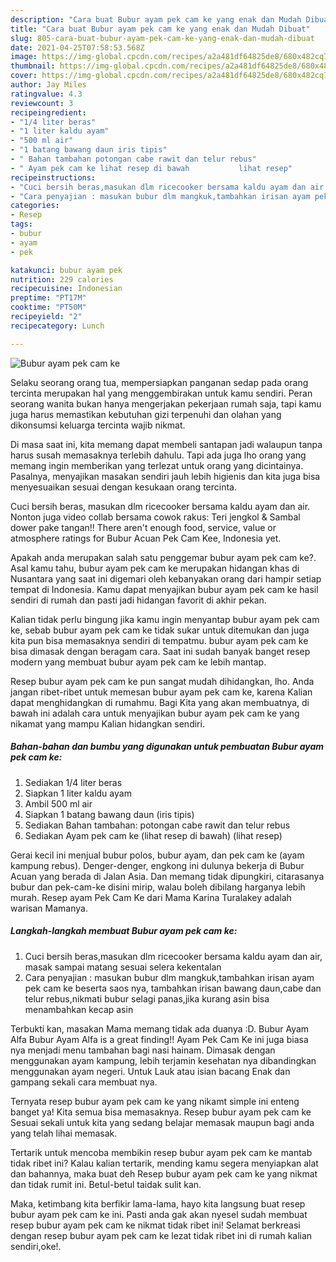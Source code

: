 ```yaml
---
description: "Cara buat Bubur ayam pek cam ke yang enak dan Mudah Dibuat"
title: "Cara buat Bubur ayam pek cam ke yang enak dan Mudah Dibuat"
slug: 805-cara-buat-bubur-ayam-pek-cam-ke-yang-enak-dan-mudah-dibuat
date: 2021-04-25T07:58:53.568Z
image: https://img-global.cpcdn.com/recipes/a2a481df64825de8/680x482cq70/bubur-ayam-pek-cam-ke-foto-resep-utama.jpg
thumbnail: https://img-global.cpcdn.com/recipes/a2a481df64825de8/680x482cq70/bubur-ayam-pek-cam-ke-foto-resep-utama.jpg
cover: https://img-global.cpcdn.com/recipes/a2a481df64825de8/680x482cq70/bubur-ayam-pek-cam-ke-foto-resep-utama.jpg
author: Jay Miles
ratingvalue: 4.3
reviewcount: 3
recipeingredient:
- "1/4 liter beras"
- "1 liter kaldu ayam"
- "500 ml air"
- "1 batang bawang daun iris tipis"
- " Bahan tambahan potongan cabe rawit dan telur rebus"
- " Ayam pek cam ke lihat resep di bawah           lihat resep"
recipeinstructions:
- "Cuci bersih beras,masukan dlm ricecooker bersama kaldu ayam dan air, masak sampai matang sesuai selera kekentalan"
- "Cara penyajian : masukan bubur dlm mangkuk,tambahkan irisan ayam pek cam ke beserta saos nya, tambahkan irisan bawang daun,cabe dan telur rebus,nikmati bubur selagi panas,jika kurang asin bisa menambahkan kecap asin"
categories:
- Resep
tags:
- bubur
- ayam
- pek

katakunci: bubur ayam pek 
nutrition: 229 calories
recipecuisine: Indonesian
preptime: "PT17M"
cooktime: "PT50M"
recipeyield: "2"
recipecategory: Lunch

---
```



![Bubur ayam pek cam ke](https://img-global.cpcdn.com/recipes/a2a481df64825de8/680x482cq70/bubur-ayam-pek-cam-ke-foto-resep-utama.jpg)

Selaku seorang orang tua, mempersiapkan panganan sedap pada orang tercinta merupakan hal yang menggembirakan untuk kamu sendiri. Peran seorang  wanita bukan hanya mengerjakan pekerjaan rumah saja, tapi kamu juga harus memastikan kebutuhan gizi terpenuhi dan olahan yang dikonsumsi keluarga tercinta wajib nikmat.

Di masa  saat ini, kita memang dapat membeli santapan jadi walaupun tanpa harus susah memasaknya terlebih dahulu. Tapi ada juga lho orang yang memang ingin memberikan yang terlezat untuk orang yang dicintainya. Pasalnya, menyajikan masakan sendiri jauh lebih higienis dan kita juga bisa menyesuaikan sesuai dengan kesukaan orang tercinta. 

Cuci bersih beras, masukan dlm ricecooker bersama kaldu ayam dan air. Nonton juga video collab bersama cowok rakus: Teri jengkol &amp; Sambal dower pake tangan!! There aren&#39;t enough food, service, value or atmosphere ratings for Bubur Acuan Pek Cam Kee, Indonesia yet.

Apakah anda merupakan salah satu penggemar bubur ayam pek cam ke?. Asal kamu tahu, bubur ayam pek cam ke merupakan hidangan khas di Nusantara yang saat ini digemari oleh kebanyakan orang dari hampir setiap tempat di Indonesia. Kamu dapat menyajikan bubur ayam pek cam ke hasil sendiri di rumah dan pasti jadi hidangan favorit di akhir pekan.

Kalian tidak perlu bingung jika kamu ingin menyantap bubur ayam pek cam ke, sebab bubur ayam pek cam ke tidak sukar untuk ditemukan dan juga kita pun bisa memasaknya sendiri di tempatmu. bubur ayam pek cam ke bisa dimasak dengan beragam cara. Saat ini sudah banyak banget resep modern yang membuat bubur ayam pek cam ke lebih mantap.

Resep bubur ayam pek cam ke pun sangat mudah dihidangkan, lho. Anda jangan ribet-ribet untuk memesan bubur ayam pek cam ke, karena Kalian dapat menghidangkan di rumahmu. Bagi Kita yang akan membuatnya, di bawah ini adalah cara untuk menyajikan bubur ayam pek cam ke yang nikamat yang mampu Kalian hidangkan sendiri.

<!--inarticleads1-->

##### Bahan-bahan dan bumbu yang digunakan untuk pembuatan Bubur ayam pek cam ke:

1. Sediakan 1/4 liter beras
1. Siapkan 1 liter kaldu ayam
1. Ambil 500 ml air
1. Siapkan 1 batang bawang daun (iris tipis)
1. Sediakan  Bahan tambahan: potongan cabe rawit dan telur rebus
1. Sediakan  Ayam pek cam ke (lihat resep di bawah)           (lihat resep)


Gerai kecil ini menjual bubur polos, bubur ayam, dan pek cam ke (ayam kampung rebus). Denger-denger, engkong ini dulunya bekerja di Bubur Acuan yang berada di Jalan Asia. Dan memang tidak dipungkiri, citarasanya bubur dan pek-cam-ke disini mirip, walau boleh dibilang harganya lebih murah. Resep ayam Pek Cam Ke dari Mama Karina Turalakey adalah warisan Mamanya. 

<!--inarticleads2-->

##### Langkah-langkah membuat Bubur ayam pek cam ke:

1. Cuci bersih beras,masukan dlm ricecooker bersama kaldu ayam dan air, masak sampai matang sesuai selera kekentalan
1. Cara penyajian : masukan bubur dlm mangkuk,tambahkan irisan ayam pek cam ke beserta saos nya, tambahkan irisan bawang daun,cabe dan telur rebus,nikmati bubur selagi panas,jika kurang asin bisa menambahkan kecap asin


Terbukti kan, masakan Mama memang tidak ada duanya :D. Bubur Ayam Alfa Bubur Ayam Alfa is a great finding!! Ayam Pek Cam Ke ini juga biasa nya menjadi menu tambahan bagi nasi hainam. Dimasak dengan menggunakan ayam kampung, lebih terjamin kesehatan nya dibandingkan menggunakan ayam negeri. Untuk Lauk atau isian bacang Enak dan gampang sekali cara membuat nya. 

Ternyata resep bubur ayam pek cam ke yang nikamt simple ini enteng banget ya! Kita semua bisa memasaknya. Resep bubur ayam pek cam ke Sesuai sekali untuk kita yang sedang belajar memasak maupun bagi anda yang telah lihai memasak.

Tertarik untuk mencoba membikin resep bubur ayam pek cam ke mantab tidak ribet ini? Kalau kalian tertarik, mending kamu segera menyiapkan alat dan bahannya, maka buat deh Resep bubur ayam pek cam ke yang nikmat dan tidak rumit ini. Betul-betul taidak sulit kan. 

Maka, ketimbang kita berfikir lama-lama, hayo kita langsung buat resep bubur ayam pek cam ke ini. Pasti anda gak akan nyesel sudah membuat resep bubur ayam pek cam ke nikmat tidak ribet ini! Selamat berkreasi dengan resep bubur ayam pek cam ke lezat tidak ribet ini di rumah kalian sendiri,oke!.

